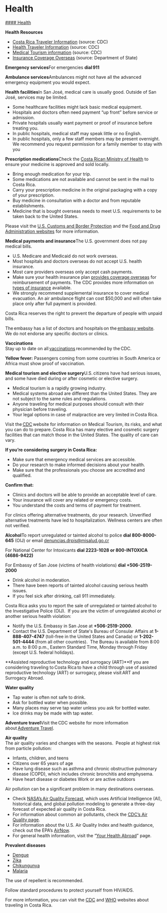 # Health

[#### Health](javascript:void(0); "Health")

**Health Resources**

* [Costa Rica Traveler Information](https://wwwnc.cdc.gov/travel/destinations/traveler/none/costa-rica#:~:text=Recommended%20for%20unvaccinated%20travelers%20younger,before%20traveling%20to%20Costa%20Rica.&text=CDC%20recommends%20that%20travelers%20going,prescription%20medicine%20to%20prevent%20malaria.) (source: CDC)
* [Health Traveler Information](https://wwwnc.cdc.gov/travel/page/traveler-information-center) (source: CDC)
* [Medical Tourism information](https://wwwnc.cdc.gov/travel/yellowbook/2024/health-care-abroad/medical-tourism) (source: CDC)
* [Insurance Coverage Overseas](https://travel.state.gov/content/travel/en/international-travel/before-you-go/your-health-abroad/Insurance_Coverage_Overseas.html) (source: Department of State)

**Emergency services**For emergencies **dial 911**

**Ambulance services**Ambulances might not have all the advanced emergency equipment you would expect.

**Health facilities**In San José, medical care is usually good. Outside of San José, services may be limited.

* Some healthcare facilities might lack basic medical equipment.
* Hospitals and doctors often need payment “up front” before service or admission.
* Private hospitals usually want payment or proof of insurance before treating you.
* In public hospitals, medical staff may speak little or no English.
* In public hospitals, only a few staff members may be present overnight. We recommend you request permission for a family member to stay with you

**Prescription medications**Check the [Costa Rican Ministry of Health](https://www.ministeriodesalud.go.cr/) to ensure your medicine is approved and sold locally.

* Bring enough medication for your trip.
* Some medications are not available and cannot be sent in the mail to Costa Rica.
* Carry your prescription medicine in the original packaging with a copy of your prescription.
* Buy medicine in consultation with a doctor and from reputable establishments.
* Medicine that is bought overseas needs to meet U.S. requirements to be taken back to the United States.

Please visit the [U.S. Customs and Border Protection](https://www.help.cbp.gov/s/article/Article-1444?language=en_US#:~:text=A%20rule%20of%20thumb%3A%20Bring,while%20visiting%20the%20United%20States.) and the [Food and Drug Administration websites](https://www.fda.gov/) for more information.

**Medical payments and insurance**The U.S. government does not pay medical bills.

* U.S. Medicare and Medicaid do not work overseas.
* Most hospitals and doctors overseas do not accept U.S. health insurance.
* Most care providers overseas only accept cash payments.
* Make sure your health insurance plan [provides coverage overseas](https://travel.state.gov/content/travel/en/international-travel/before-you-go/your-health-abroad/Insurance_Coverage_Overseas.html) for reimbursement of payments. The CDC provides more information on [types of insurance](https://wwwnc.cdc.gov/travel/page/insurance) available.
* We strongly recommend supplemental insurance to cover medical evacuation. An air ambulance flight can cost $50,000 and will often take place only after full payment is provided.

Costa Rica reserves the right to prevent the departure of people with unpaid bills.

The embassy has a list of doctors and hospitals on the [embassy website](https://cr.usembassy.gov/). We do not endorse any specific doctors or clinics.

**Vaccinations**  
Stay up to date on all [vaccinations](http://wwwnc.cdc.gov/travel/page/vaccinations.htm) recommended by the CDC.

**Yellow fever:** Passengers coming from some countries in South America or Africa must show proof of vaccination.

**Medical tourism and elective surgery**U.S. citizens have had serious issues, and some have died during or after cosmetic or elective surgery.

* Medical tourism is a rapidly growing industry.
* Medical systems abroad are different than the United States. They are not subject to the same rules and regulations.
* Anyone traveling for medical purposes should consult with their physician before traveling.
* Your legal options in case of malpractice are very limited in Costa Rica.

Visit the [CDC](https://wwwnc.cdc.gov/travel/page/medical-tourism) website for information on Medical Tourism, its risks, and what you can do to prepare. Costa Rica has many elective and cosmetic surgery facilities that can match those in the United States. The quality of care can vary.

**If you’re considering surgery in Costa Rica:**

* Make sure that emergency medical services are accessible.
* Do your research to make informed decisions about your health.
* Make sure that the professionals you choose are accredited and qualified.

**Confirm that:**

* Clinics and doctors will be able to provide an acceptable level of care.
* Your insurance will cover any related or emergency costs.
* You understand the costs and terms of payment for treatment.

For clinics offering alternative treatments, do your research. Unverified alternative treatments have led to hospitalization. Wellness centers are often not verified.

**Alcohol**To report unregulated or tainted alcohol to police **dial 800-8000-645** (OIJ) or email [denuncias.drpis@misalud.go.cr](mailto:denuncias.drpis@misalud.go.cr)

For National Center for Intoxicants **dial 2223-1028 or 800-INTOXICA (4686-9422)**

For Embassy of San Jose (victims of health violations) **dial +506-2519-2000**

* Drink alcohol in moderation.
* There have been reports of tainted alcohol causing serious health issues.
* If you feel sick after drinking, call 911 immediately.

Costa Rica asks you to report the sale of unregulated or tainted alcohol to the Investigative Police (OIJ).  If you are the victim of unregulated alcohol or another serious health violation:

* Notify the U.S. Embassy in San Jose at **+506-2519-2000**.
* Contact the U.S. Department of State's Bureau of Consular Affairs at **1-888-407-4747** (toll-free in the United States and Canada) or **1-202-501-4444** (from all other countries).  The Bureau is available from 8:00 a.m. to 8:00 p.m., Eastern Standard Time, Monday through Friday (except U.S. federal holidays).

**Assisted reproductive technology and surrogacy (ART)**If you are considering traveling to Costa Rica to have a child through use of assisted reproductive technology (ART) or surrogacy, please visit ART and Surrogacy Abroad.

**Water quality**

* Tap water is often not safe to drink.
* Ask for bottled water when possible.
* Many places may serve tap water unless you ask for bottled water.
* Ice drinks may be made with tap water.

**Adventure travel**Visit the CDC website for more information about [Adventure Travel](https://wwwnc.cdc.gov/travel/page/adventure).

**Air quality**  
The air quality varies and changes with the seasons.  People at highest risk from particle pollution:

* Infants, children, and teens
* Citizens over 65 years of age
* Have lung disease such as asthma and chronic obstructive pulmonary disease (COPD), which includes chronic bronchitis and emphysema.
* Have heart disease or diabetes Work or are active outdoors

Air pollution can be a significant problem in many destinations overseas.

* Check [NASA’s Air Quality Forecast](https://aeronet.gsfc.nasa.gov/new_web/aqforecast), which uses Artificial Intelligence (AI), historical data, and global pollution modeling to generate a three-day forecast of expected air quality in Costa Rica.
* For information about common air pollutants, check the [CDC’s Air Quality page](https://www.cdc.gov/air-quality/pollutants/).
* For information about the U.S. Air Quality Index and health guidance, check out the EPA’s [AirNow](https://www.airnow.gov/aqi/aqi-basics/).
* For general health information, visit the “[Your Health Abroad](https://travel.state.gov/content/travel/en/international-travel/before-you-go/your-health-abroad.html)” page.

**Prevalent diseases**

* [Dengue](https://wwwnc.cdc.gov/travel/diseases/dengue)
* [Zika](https://www.cdc.gov/zika/index.html)
* [Chikungunya](https://www.cdc.gov/chikungunya/index.html)
* [Malaria](https://www.cdc.gov/malaria/travelers/index.html)

The use of repellent is recommended.

Follow standard procedures to protect yourself from HIV/AIDS.

For more information, you can visit the [CDC](https://wwwnc.cdc.gov/travel/destinations/traveler/none/costa-rica) and [WHO](https://data.who.int/countries/188) websites about traveling in Costa Rica.